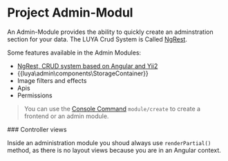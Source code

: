 Project Admin-Modul
==================

An Admin-Module provides the ability to quickly create an adminstration section for your data. The LUYA Crud System is Called [NgRest](app-admin-module-ngrest.md).

Some features available in the Admin Modules:

+ [NgRest, CRUD system based on Angular and Yii2](app-admin-module-ngrest.md)
+ {{luya\admin\components\StorageContainer}}
+ Image filters and effects
+ Apis
+ Permissions

> You can use the [Console Command](app-console.md) `module/create` to create a frontend or an admin module.

### Controller views

Inside an administration module you shoud always use `renderPartial()` method, as there is no layout views because you are in an Angular context.

